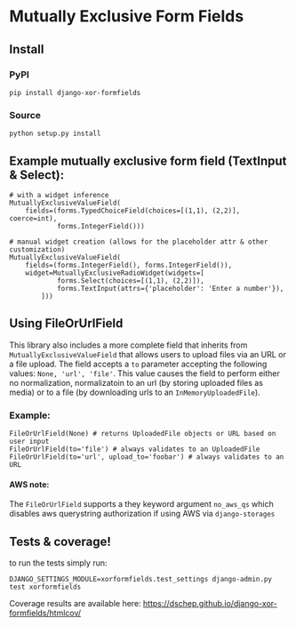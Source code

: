 # Mutually Exclusive Form Fields

## Install
### PyPI
```
pip install django-xor-formfields
```

### Source
```
python setup.py install
```

## Example mutually exclusive form field (TextInput & Select):
```
# with a widget inference
MutuallyExclusiveValueField(
    fields=(forms.TypedChoiceField(choices=[(1,1), (2,2)], coerce=int),
            forms.IntegerField()))

# manual widget creation (allows for the placeholder attr & other customization)
MutuallyExclusiveValueField(
    fields=(forms.IntegerField(), forms.IntegerField()),
    widget=MutuallyExclusiveRadioWidget(widgets=[
            forms.Select(choices=[(1,1), (2,2)]),
            forms.TextInput(attrs={'placeholder': 'Enter a number'}),
        ]))
```

## Using FileOrUrlField
This library also includes a more complete field that inherits from
`MutuallyExclusiveValueField` that allows users to upload files via an URL or a
file upload. The field accepts a `to` parameter accepting the following values:
`None, 'url', 'file'`. This value causes the field to perform either no
normalization, normalizatoin to an url (by storing uploaded files as media) or
to a file (by downloading urls to an `InMemoryUploadedFile`).
### Example:
```
FileOrUrlField(None) # returns UploadedFile objects or URL based on user input
FileOrUrlField(to='file') # always validates to an UploadedFile
FileOrUrlField(to='url', upload_to='foobar') # always validates to an URL
```
#### AWS note:
The `FileOrUrlField` supports a they keyword argument `no_aws_qs` which
disables aws querystring authorization if using AWS via `django-storages`

## Tests & coverage!
to run the tests simply run:
```
DJANGO_SETTINGS_MODULE=xorformfields.test_settings django-admin.py test xorformfields
```

Coverage results are available here: https://dschep.github.io/django-xor-formfields/htmlcov/
